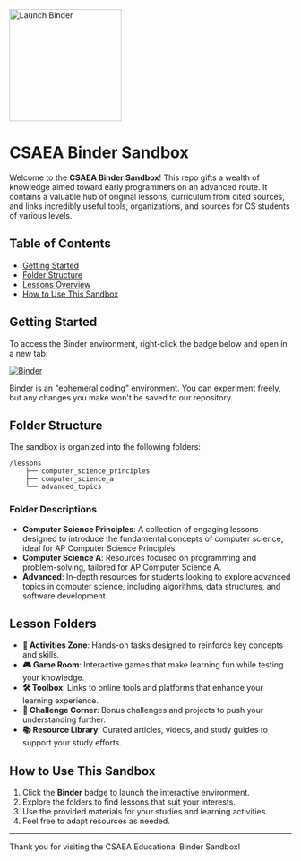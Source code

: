 <a href="https://mybinder.org/v2/gh/csaea/my-first-binder/HEAD" target="_blank">
    <img src="https://mybinder.org/badge_logo.svg" alt="Launch Binder" style="width: 200px; height: auto;">
</a>

# CSAEA Binder Sandbox

Welcome to the **CSAEA Binder Sandbox**! This repo gifts a wealth of knowledge aimed toward early programmers on an advanced route. It contains a valuable hub of original lessons, curriculum from cited sources, and links incredibly useful tools, organizations, and sources for CS students of various levels. 

## Table of Contents

- [Getting Started](#getting-started)
- [Folder Structure](#folder-structure)
- [Lessons Overview](#lessons-overview)
- [How to Use This Sandbox](#how-to-use-this-sandbox)

## Getting Started

To access the Binder environment, right-click the badge below and open in a new tab:

[![Binder](https://mybinder.org/badge_logo.svg)](https://mybinder.org/v2/gh/csaea/my-first-binder/HEAD)

Binder is an "ephemeral coding" environment. You can experiment freely, but any changes you make won't be saved to our repository. 

## Folder Structure

The sandbox is organized into the following folders:

```
/lessons
    ├── computer_science_principles
    ├── computer_science_a
    └── advanced_topics
```

### Folder Descriptions

- **Computer Science Principles**: A collection of engaging lessons designed to introduce the fundamental concepts of computer science, ideal for AP Computer Science Principles.
- **Computer Science A**: Resources focused on programming and problem-solving, tailored for AP Computer Science A.
- **Advanced**: In-depth resources for students looking to explore advanced topics in computer science, including algorithms, data structures, and software development.

## Lesson Folders

- **🎯 Activities Zone**: Hands-on tasks designed to reinforce key concepts and skills.
- **🎮 Game Room**: Interactive games that make learning fun while testing your knowledge.
- **🛠️ Toolbox**: Links to online tools and platforms that enhance your learning experience.
- **📝 Challenge Corner**: Bonus challenges and projects to push your understanding further.
- **📚 Resource Library**: Curated articles, videos, and study guides to support your study efforts.

## How to Use This Sandbox

1. Click the **Binder** badge to launch the interactive environment.
2. Explore the folders to find lessons that suit your interests.
3. Use the provided materials for your studies and learning activities.
4. Feel free to adapt resources as needed.

---

Thank you for visiting the CSAEA Educational Binder Sandbox! 
